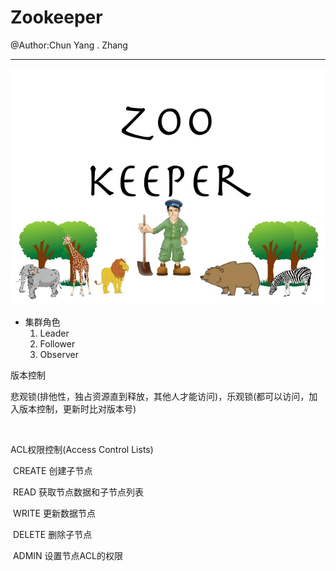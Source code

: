 # Zookeeper

@Author:Chun Yang . Zhang

---

![zookeeper](https://github.com/zhangshity/technote/blob/master/Resources/zookeeper.png)

* 集群角色
  1. Leader
  2. Follower
  3. Observer

版本控制

​		悲观锁(排他性，独占资源直到释放，其他人才能访问)，乐观锁(都可以访问，加入版本控制，更新时比对版本号)

​			

ACL权限控制(Access Control Lists)   

​		CREATE 创建子节点

​		READ 获取节点数据和子节点列表

​		WRITE 更新数据节点

​		DELETE 删除子节点

​		ADMIN 设置节点ACL的权限

